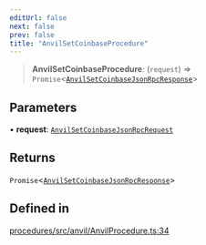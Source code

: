 ```yaml
---
editUrl: false
next: false
prev: false
title: "AnvilSetCoinbaseProcedure"
---
```


> **AnvilSetCoinbaseProcedure**: (`request`) => `Promise`\<[`AnvilSetCoinbaseJsonRpcResponse`](/reference/tevm/procedures/type-aliases/anvilsetcoinbasejsonrpcresponse/)\>

## Parameters

• **request**: [`AnvilSetCoinbaseJsonRpcRequest`](/reference/tevm/procedures/type-aliases/anvilsetcoinbasejsonrpcrequest/)

## Returns

`Promise`\<[`AnvilSetCoinbaseJsonRpcResponse`](/reference/tevm/procedures/type-aliases/anvilsetcoinbasejsonrpcresponse/)\>

## Defined in

[procedures/src/anvil/AnvilProcedure.ts:34](https://github.com/evmts/tevm-monorepo/blob/main/packages/procedures/src/anvil/AnvilProcedure.ts#L34)
